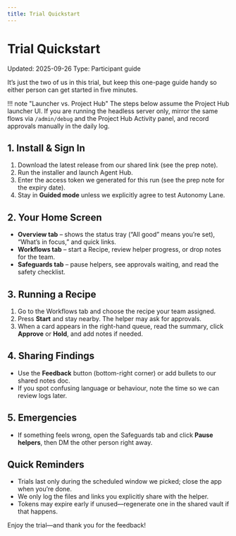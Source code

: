 ```yaml
---
title: Trial Quickstart
---
```


# Trial Quickstart

Updated: 2025-09-26
Type: Participant guide

It’s just the two of us in this trial, but keep this one-page guide handy so either person can get started in five minutes.

!!! note "Launcher vs. Project Hub"
    The steps below assume the Project Hub launcher UI. If you are running the
    headless server only, mirror the same flows via `/admin/debug` and the
    Project Hub Activity panel, and record approvals manually in the daily log.

## 1. Install & Sign In

1. Download the latest release from our shared link (see the prep note).
2. Run the installer and launch Agent Hub.
3. Enter the access token we generated for this run (see the prep note for the expiry date).
4. Stay in **Guided mode** unless we explicitly agree to test Autonomy Lane.

## 2. Your Home Screen

- **Overview tab** – shows the status tray (“All good” means you’re set), “What’s in focus,” and quick links.
- **Workflows tab** – start a Recipe, review helper progress, or drop notes for the team.
- **Safeguards tab** – pause helpers, see approvals waiting, and read the safety checklist.

## 3. Running a Recipe

1. Go to the Workflows tab and choose the recipe your team assigned.
2. Press **Start** and stay nearby. The helper may ask for approvals.
3. When a card appears in the right-hand queue, read the summary, click **Approve** or **Hold**, and add notes if needed.

## 4. Sharing Findings

- Use the **Feedback** button (bottom-right corner) or add bullets to our shared notes doc.
- If you spot confusing language or behaviour, note the time so we can review logs later.

## 5. Emergencies

- If something feels wrong, open the Safeguards tab and click **Pause helpers**, then DM the other person right away.

## Quick Reminders

- Trials last only during the scheduled window we picked; close the app when you’re done.
- We only log the files and links you explicitly share with the helper.
- Tokens may expire early if unused—regenerate one in the shared vault if that happens.

Enjoy the trial—and thank you for the feedback!
